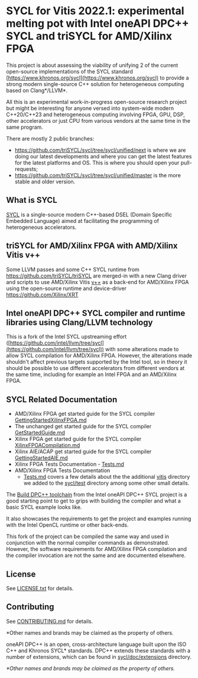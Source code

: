 # SYCL for Vitis 2022.1: experimental melting pot with Intel oneAPI DPC++ SYCL and triSYCL for AMD/Xilinx FPGA

This project is about assessing the viability of unifying 2 of the
current open-source implementations of the SYCL standard
[https://www.khronos.org/sycl](https://www.khronos.org/sycl) to
provide a strong modern single-source C++ solution for heterogeneous
computing based on Clang*/LLVM*.

All this is an experimental work-in-progress open-source research
project but might be interesting for anyone versed into system-wide
modern C++20/C++23 and heterogeneous computing involving FPGA, GPU, DSP,
other accelerators or just CPU from various vendors at the same time
in the same program.

There are mostly 2 public branches:

- https://github.com/triSYCL/sycl/tree/sycl/unified/next is where we
  are doing our latest developments and where you can get the latest
  features for the latest platforms and OS. This is where you should
  open your pull-requests;
- https://github.com/triSYCL/sycl/tree/sycl/unified/master is the more
  stable and older version.


## What is SYCL

[SYCL](https://www.khronos.org/sycl/) is a single-source
modern C++-based DSEL (Domain Specific Embedded Language) aimed at
facilitating the programming of heterogeneous accelerators.

## triSYCL for AMD/Xilinx FPGA with AMD/Xilinx Vitis v++

Some LLVM passes and some C++ SYCL runtime from
https://github.com/triSYCL/triSYCL are merged-in with a new Clang
driver and scripts to use AMD/Xilinx Vitis
[v++](https://docs.xilinx.com/r/en-US/ug1393-vitis-application-acceleration/Vitis-Compiler-Command)
as a back-end for AMD/Xilinx FPGA using the open-source runtime and
device-driver https://github.com/Xilinx/XRT

## Intel oneAPI DPC++ SYCL compiler and runtime libraries using Clang/LLVM technology

This is a fork of the Intel SYCL upstreaming effort
([https://github.com/intel/llvm/tree/sycl](https://github.com/intel/llvm/tree/sycl))
with some alterations made to allow SYCL compilation for AMD/Xilinx
FPGA. However, the alterations made shouldn't affect previous targets
supported by the Intel tool, so in theory it should be possible to use
different accelerators from different vendors at the same time,
including for example an Intel FPGA and an AMD/Xilinx FPGA.

## SYCL Related Documentation

- AMD/Xilinx FPGA get started guide for the SYCL compiler
  [GettingStartedXilinxFPGA.md](sycl/doc/GettingStartedXilinxFPGA.md)
- The unchanged get started guide for the SYCL compiler
  [GetStartedGuide.md](sycl/doc/GetStartedGuide.md)
- Xilinx FPGA get started guide for the SYCL compiler
  [XilinxFPGACompilation.md](sycl/doc/GettingStartedXilinxFPGA.md)
- Xilinx AIE/ACAP get started guide for the SYCL compiler
  [GettingStartedAIE.md](sycl/doc/GettingStartedAIE.md)
- Xilinx FPGA Tests Documentation - [Tests.md](sycl/doc/Tests.md)
- AMD/Xilinx FPGA Tests Documentation
  - [Tests.md](sycl/doc/Tests.md) covers a few details about the the
    additional [vitis](sycl/test/vitis) directory we added
    to the [sycl/test](sycl/test) directory among some other small
    details.

The [Build DPC++ toolchain](sycl/doc/GetStartedGuide.md#build-dpc-toolchain) from the
Intel oneAPI DPC++ SYCL project is a good starting point to get to
grips with building the compiler and what a basic SYCL example looks
like.

It also showcases the requirements to get the project and examples
running with the Intel OpenCL runtime or other back-ends.

This fork of the project can be compiled the same way and used in
conjunction with the normal compiler commands as demonstrated.
However, the software requirements for AMD/Xilinx FPGA compilation and
the compiler invocation are not the same and are documented elsewhere.


## License
See [LICENSE.txt](llvm/LICENSE.TXT) for details.

## Contributing

See [CONTRIBUTING.md](CONTRIBUTING.md) for details.

*Other names and brands may be claimed as the property of others.

oneAPI DPC++ is an open, cross-architecture language built upon the ISO C++ and Khronos
SYCL\* standards. DPC++ extends these standards with a number of extensions,
which can be found in [sycl/doc/extensions](sycl/doc/extensions) directory.

*\*Other names and brands may be claimed as the property of others.*
